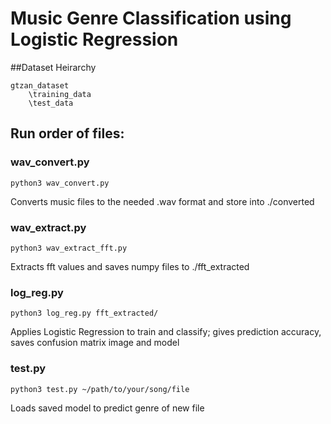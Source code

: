 # Music Genre Classification using Logistic Regression

##Dataset Heirarchy
```
gtzan_dataset
	\training_data
	\test_data
```

## Run order of files:

### wav_convert.py 
```
python3 wav_convert.py
```
Converts music files to the needed .wav format and store into ./converted  

### wav_extract.py
```
python3 wav_extract_fft.py
```
Extracts fft values and saves numpy files to ./fft_extracted  

### log_reg.py
```
python3 log_reg.py fft_extracted/
```
Applies Logistic Regression to train and classify; gives prediction accuracy, saves confusion matrix image and model  

### test.py
```
python3 test.py ~/path/to/your/song/file
```
Loads saved model to predict genre of new file  
